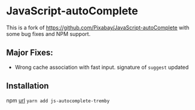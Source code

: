JavaScript-autoComplete
===================

This is a fork of https://github.com/Pixabay/JavaScript-autoComplete
with some bug fixes and NPM support.

Major Fixes:
-----------
- Wrong cache association with fast input. signature of `suggest` updated


Installation
-----------
npm [url](https://www.npmjs.com/package/js-autocomplete-tremby)
`yarn add js-autocomplete-tremby`
